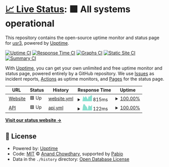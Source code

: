 # [📈 Live Status](https://status.futurology.today): <!--live status--> **🟩 All systems operational**

This repository contains the open-source uptime monitor and status page for [usr3](https://status.futurology.today), powered by [Upptime](https://github.com/upptime/upptime).

[![Uptime CI](https://github.com/usr3/futurology-status/workflows/Uptime%20CI/badge.svg)](https://github.com/usr3/futurology-status/actions?query=workflow%3A%22Uptime+CI%22)
[![Response Time CI](https://github.com/usr3/futurology-status/workflows/Response%20Time%20CI/badge.svg)](https://github.com/usr3/futurology-status/actions?query=workflow%3A%22Response+Time+CI%22)
[![Graphs CI](https://github.com/usr3/futurology-status/workflows/Graphs%20CI/badge.svg)](https://github.com/usr3/futurology-status/actions?query=workflow%3A%22Graphs+CI%22)
[![Static Site CI](https://github.com/usr3/futurology-status/workflows/Static%20Site%20CI/badge.svg)](https://github.com/usr3/futurology-status/actions?query=workflow%3A%22Static+Site+CI%22)
[![Summary CI](https://github.com/usr3/futurology-status/workflows/Summary%20CI/badge.svg)](https://github.com/usr3/futurology-status/actions?query=workflow%3A%22Summary+CI%22)

With [Upptime](https://upptime.js.org), you can get your own unlimited and free uptime monitor and status page, powered entirely by a GitHub repository. We use [Issues](https://github.com/usr3/futurology-status/issues) as incident reports, [Actions](https://github.com/usr3/futurology-status/actions) as uptime monitors, and [Pages](https://status.futurology.today) for the status page.

<!--start: status pages-->
<!-- This summary is generated by Upptime (https://github.com/upptime/upptime) -->
<!-- Do not edit this manually, your changes will be overwritten -->
<!-- prettier-ignore -->
| URL | Status | History | Response Time | Uptime |
| --- | ------ | ------- | ------------- | ------ |
| <img alt="" src="https://static-00.iconduck.com/assets.00/globe-icon-512x512-jrx2ilx3.png" height="13"> [Website](https://futurology.today) | 🟩 Up | [website.yml](https://github.com/usr3/futurology-status/commits/HEAD/history/website.yml) | <details><summary><img alt="Response time graph" src="./graphs/website/response-time-week.png" height="20"> 815ms</summary><br><a href="https://status.futurology.today/history/website"><img alt="Response time 1335" src="https://img.shields.io/endpoint?url=https%3A%2F%2Fraw.githubusercontent.com%2Fusr3%2Ffuturology-status%2FHEAD%2Fapi%2Fwebsite%2Fresponse-time.json"></a><br><a href="https://status.futurology.today/history/website"><img alt="24-hour response time 1077" src="https://img.shields.io/endpoint?url=https%3A%2F%2Fraw.githubusercontent.com%2Fusr3%2Ffuturology-status%2FHEAD%2Fapi%2Fwebsite%2Fresponse-time-day.json"></a><br><a href="https://status.futurology.today/history/website"><img alt="7-day response time 815" src="https://img.shields.io/endpoint?url=https%3A%2F%2Fraw.githubusercontent.com%2Fusr3%2Ffuturology-status%2FHEAD%2Fapi%2Fwebsite%2Fresponse-time-week.json"></a><br><a href="https://status.futurology.today/history/website"><img alt="30-day response time 1104" src="https://img.shields.io/endpoint?url=https%3A%2F%2Fraw.githubusercontent.com%2Fusr3%2Ffuturology-status%2FHEAD%2Fapi%2Fwebsite%2Fresponse-time-month.json"></a><br><a href="https://status.futurology.today/history/website"><img alt="1-year response time 1335" src="https://img.shields.io/endpoint?url=https%3A%2F%2Fraw.githubusercontent.com%2Fusr3%2Ffuturology-status%2FHEAD%2Fapi%2Fwebsite%2Fresponse-time-year.json"></a></details> | <details><summary><a href="https://status.futurology.today/history/website">100.00%</a></summary><a href="https://status.futurology.today/history/website"><img alt="All-time uptime 99.98%" src="https://img.shields.io/endpoint?url=https%3A%2F%2Fraw.githubusercontent.com%2Fusr3%2Ffuturology-status%2FHEAD%2Fapi%2Fwebsite%2Fuptime.json"></a><br><a href="https://status.futurology.today/history/website"><img alt="24-hour uptime 100.00%" src="https://img.shields.io/endpoint?url=https%3A%2F%2Fraw.githubusercontent.com%2Fusr3%2Ffuturology-status%2FHEAD%2Fapi%2Fwebsite%2Fuptime-day.json"></a><br><a href="https://status.futurology.today/history/website"><img alt="7-day uptime 100.00%" src="https://img.shields.io/endpoint?url=https%3A%2F%2Fraw.githubusercontent.com%2Fusr3%2Ffuturology-status%2FHEAD%2Fapi%2Fwebsite%2Fuptime-week.json"></a><br><a href="https://status.futurology.today/history/website"><img alt="30-day uptime 99.96%" src="https://img.shields.io/endpoint?url=https%3A%2F%2Fraw.githubusercontent.com%2Fusr3%2Ffuturology-status%2FHEAD%2Fapi%2Fwebsite%2Fuptime-month.json"></a><br><a href="https://status.futurology.today/history/website"><img alt="1-year uptime 99.98%" src="https://img.shields.io/endpoint?url=https%3A%2F%2Fraw.githubusercontent.com%2Fusr3%2Ffuturology-status%2FHEAD%2Fapi%2Fwebsite%2Fuptime-year.json"></a></details>
| <img alt="" src="https://static-00.iconduck.com/assets.00/code-json-icon-512x385-elrsrnwq.png" height="13"> [API](https://futurology.today/api/v3/site) | 🟩 Up | [api.yml](https://github.com/usr3/futurology-status/commits/HEAD/history/api.yml) | <details><summary><img alt="Response time graph" src="./graphs/api/response-time-week.png" height="20"> 122ms</summary><br><a href="https://status.futurology.today/history/api"><img alt="Response time 141" src="https://img.shields.io/endpoint?url=https%3A%2F%2Fraw.githubusercontent.com%2Fusr3%2Ffuturology-status%2FHEAD%2Fapi%2Fapi%2Fresponse-time.json"></a><br><a href="https://status.futurology.today/history/api"><img alt="24-hour response time 154" src="https://img.shields.io/endpoint?url=https%3A%2F%2Fraw.githubusercontent.com%2Fusr3%2Ffuturology-status%2FHEAD%2Fapi%2Fapi%2Fresponse-time-day.json"></a><br><a href="https://status.futurology.today/history/api"><img alt="7-day response time 122" src="https://img.shields.io/endpoint?url=https%3A%2F%2Fraw.githubusercontent.com%2Fusr3%2Ffuturology-status%2FHEAD%2Fapi%2Fapi%2Fresponse-time-week.json"></a><br><a href="https://status.futurology.today/history/api"><img alt="30-day response time 139" src="https://img.shields.io/endpoint?url=https%3A%2F%2Fraw.githubusercontent.com%2Fusr3%2Ffuturology-status%2FHEAD%2Fapi%2Fapi%2Fresponse-time-month.json"></a><br><a href="https://status.futurology.today/history/api"><img alt="1-year response time 141" src="https://img.shields.io/endpoint?url=https%3A%2F%2Fraw.githubusercontent.com%2Fusr3%2Ffuturology-status%2FHEAD%2Fapi%2Fapi%2Fresponse-time-year.json"></a></details> | <details><summary><a href="https://status.futurology.today/history/api">100.00%</a></summary><a href="https://status.futurology.today/history/api"><img alt="All-time uptime 99.98%" src="https://img.shields.io/endpoint?url=https%3A%2F%2Fraw.githubusercontent.com%2Fusr3%2Ffuturology-status%2FHEAD%2Fapi%2Fapi%2Fuptime.json"></a><br><a href="https://status.futurology.today/history/api"><img alt="24-hour uptime 100.00%" src="https://img.shields.io/endpoint?url=https%3A%2F%2Fraw.githubusercontent.com%2Fusr3%2Ffuturology-status%2FHEAD%2Fapi%2Fapi%2Fuptime-day.json"></a><br><a href="https://status.futurology.today/history/api"><img alt="7-day uptime 100.00%" src="https://img.shields.io/endpoint?url=https%3A%2F%2Fraw.githubusercontent.com%2Fusr3%2Ffuturology-status%2FHEAD%2Fapi%2Fapi%2Fuptime-week.json"></a><br><a href="https://status.futurology.today/history/api"><img alt="30-day uptime 99.96%" src="https://img.shields.io/endpoint?url=https%3A%2F%2Fraw.githubusercontent.com%2Fusr3%2Ffuturology-status%2FHEAD%2Fapi%2Fapi%2Fuptime-month.json"></a><br><a href="https://status.futurology.today/history/api"><img alt="1-year uptime 99.98%" src="https://img.shields.io/endpoint?url=https%3A%2F%2Fraw.githubusercontent.com%2Fusr3%2Ffuturology-status%2FHEAD%2Fapi%2Fapi%2Fuptime-year.json"></a></details>

<!--end: status pages-->

[**Visit our status website →**](https://status.futurology.today)

## 📄 License

- Powered by: [Upptime](https://github.com/upptime/upptime)
- Code: [MIT](./LICENSE) © [Anand Chowdhary](https://anandchowdhary.com), supported by [Pabio](https://pabio.com)
- Data in the `./history` directory: [Open Database License](https://opendatacommons.org/licenses/odbl/1-0/)
